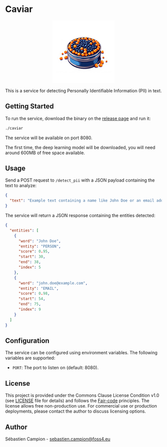 # Caviar


<p align="center">
  <img src="logo.png"?raw=true" style="width: 200px; height: auto;" />
</p>

This is a service for detecting Personally Identifiable Information (PII) in text.

## Getting Started

To run the service, download the binary on the [release page](https://github.com/burgonet-eu/caviar/releases)
and run it:

```bash
./caviar
```

The service will be available on port 8080.

The first time, the deep learning model will be downloaded, you will need around 600MB of free space available.

## Usage

Send a POST request to `/detect_pii` with a JSON payload containing the text to analyze:

```json
{
  "text": "Example text containing a name like John Doe or an email address like john.doe@example.com."
}
```

The service will return a JSON response containing the entities detected:

```json
{
  "entities": [
    {
      "word": "John Doe",
      "entity": "PERSON",
      "score": 0.95,
      "start": 30,
      "end": 38,
      "index": 5
    },
    {
      "word": "john.doe@example.com",
      "entity": "EMAIL",
      "score": 0.98,
      "start": 54,
      "end": 75,
      "index": 9
    }
  ]
}
```

## Configuration

The service can be configured using environment variables. The following variables are supported:

*   `PORT`: The port to listen on (default: 8080).

## License

This project is provided under the Commons Clause License Condition v1.0 (see [LICENSE](LICENSE) file for details) and follows the [Fair-code](https://faircode.io) principles.
The license allows free non-production use. For commercial use or production deployments, please contact the author to discuss licensing options.

## Author

Sébastien Campion - sebastien.campion@foss4.eu
